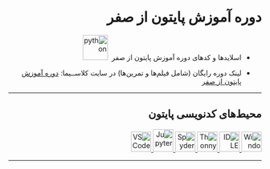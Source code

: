 <div dir="rtl" lang="fa">

#   دوره آموزش پایتون از صفر
- اسلایدها و کدهای دوره آموزش پایتون از صفر  <a target="_blank" href="https://python.org/"><img src="https://upload.wikimedia.org/wikipedia/commons/thumb/0/0a/Python.svg/1200px-Python.svg.png" alt="python" width="50" height="50"/></a>

- لینک دوره رایگان (شامل فیلم‌ها و تمرین‌ها) در سایت کلاســیما: <a target="_blank" href="https://klassima.ir/courses/python-from-zero/">دوره آموزش پایتون از صفر</a>

<hr class="rounded">

## محیط‌های کدنویسی پایتون

<a target="_blank" href="https://docs.microsoft.com/en-us/windows/terminal/get-started">
  <img src="https://upload.wikimedia.org/wikipedia/commons/0/01/Windows_Terminal_Logo_256x256.png" alt="Windows Terminal" title="Windows Terminal" width="40" height="40"/> </a>
<a target="_blank" href="https://www.python.org/">
  <img src="https://upload.wikimedia.org/wikipedia/commons/thumb/8/82/Text-x-python.svg/72px-Text-x-python.svg.png" alt="IDLE" title="IDLE" width="40" height="40"/> </a>
<a target="_blank" href="https://thonny.org/">
  <img src="https://upload.wikimedia.org/wikipedia/commons/e/e2/Thonny_logo.png" alt="Thonny" title="Thonny" width="40" height="40"/> </a>
<a target="_blank" href="https://www.spyder-ide.org/">
  <img src="https://upload.wikimedia.org/wikipedia/commons/thumb/7/7e/Spyder_logo.svg/800px-Spyder_logo.svg.png" alt="Spyder" title="Spyder" width="40" height="40"> </a>
<a target="_blank" href="https://jupyter.org/">
  <img src="https://upload.wikimedia.org/wikipedia/commons/thumb/3/38/Jupyter_logo.svg/1200px-Jupyter_logo.svg.png" alt="Jupyter" title="Jupyter" width="40" height="45"/>  </a>
<a target="_blank" href="https://code.visualstudio.com/">
  <img src="https://img.icons8.com/color/48/000000/visual-studio-code-2019.png" alt="VS Code" title="VS Code" width="40" height="40"/>  </a>

<hr class="rounded">

</div>
